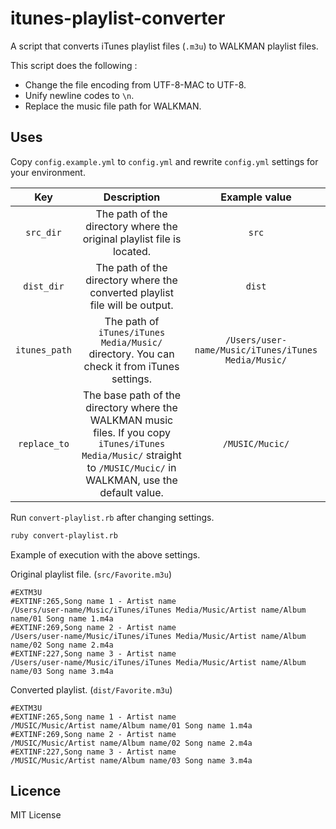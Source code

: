 # itunes-playlist-converter

A script that converts iTunes playlist files (`.m3u`) to WALKMAN playlist files.

This script does the following :

- Change the file encoding from UTF-8-MAC to UTF-8.
- Unify newline codes to `\n`.
- Replace the music file path for WALKMAN.

## Uses

Copy `config.example.yml` to `config.yml` and rewrite `config.yml` settings for your environment.

|Key|Description|Example value|
|:---:|:---:|:---:|
|`src_dir`|The path of the directory where the original playlist file is located.|`src`|
|`dist_dir`|The path of the directory where the converted playlist file will be output.|`dist`|
|`itunes_path`|The path of `iTunes/iTunes Media/Music/` directory. You can check it from iTunes settings.|`/Users/user-name/Music/iTunes/iTunes Media/Music/`|
|`replace_to`|The base path of the directory where the WALKMAN music files. If you copy `iTunes/iTunes Media/Music/` straight to `/MUSIC/Mucic/` in WALKMAN, use the default value.|`/MUSIC/Mucic/`|

Run `convert-playlist.rb` after changing settings.

```bash
ruby convert-playlist.rb
```

Example of execution with the above settings.

Original playlist file. (`src/Favorite.m3u`)

```m3u
#EXTM3U
#EXTINF:265,Song name 1 - Artist name
/Users/user-name/Music/iTunes/iTunes Media/Music/Artist name/Album name/01 Song name 1.m4a
#EXTINF:269,Song name 2 - Artist name
/Users/user-name/Music/iTunes/iTunes Media/Music/Artist name/Album name/02 Song name 2.m4a
#EXTINF:227,Song name 3 - Artist name
/Users/user-name/Music/iTunes/iTunes Media/Music/Artist name/Album name/03 Song name 3.m4a
```

Converted playlist. (`dist/Favorite.m3u`)

```m3u
#EXTM3U
#EXTINF:265,Song name 1 - Artist name
/MUSIC/Music/Artist name/Album name/01 Song name 1.m4a
#EXTINF:269,Song name 2 - Artist name
/MUSIC/Music/Artist name/Album name/02 Song name 2.m4a
#EXTINF:227,Song name 3 - Artist name
/MUSIC/Music/Artist name/Album name/03 Song name 3.m4a
```

## Licence

MIT License
